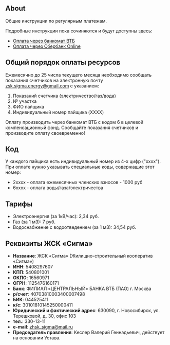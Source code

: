 ## About

Общие инструкции по регулярным платежам.

Подробные инструкции пока сочиняются и будут доступны здесь:
- [Оплата через банкомат ВТБ](pay-via-vtb-atm.md)
- [Оплата через Сбербанк Online](pay-via-sber-online.md)


## Общий порядок оплаты ресурсов

Ежемесячно до 25 числа текущего месяца необходимо сообщать показания счетчиков на электронную почту [zsk.sigma.energy@gmail.com](zsk.sigma.energy@gmail.com) с указанием:
1. Показаний счетчика (электричество/газ/вода)
2. № участка
3. ФИО пайщика
4. Индивидуальный номер пайщика (XXXX)

Оплату производить через банкомат ВТБ с кодом 6 в целевой компенсационный фонд.
Сообщайте показания счетчиков и производите оплату своевременно!

## Код

У каждого пайщика есть индивидуальный номер из 4-х цифр ("хххх"). При оплате нужно указывать специальные коды, содержащие этот номер:

- 2хххх - оплата ежемесячных членских взносов - 1000 руб
- 6хххх - оплата воды/газа/электричества

## Тарифы 

- Электроэнергия (за 1кВ/час): 2,34 руб.
- Газ (за 1 м3): 7 руб.
- Водоснабжение с водоотведением (за 1 м3): 34,54 руб.

## Реквизиты ЖСК «Сигма»

- **Название**: ЖСК «Сигма» (Жилищно-строительный кооператив «Сигма»)
- **ИНН**: 5408297607
- **КПП**: 540801001
- **ОКПО**: 16560971
- **ОГРН**: 1125476160171
- **Банк**: ФИЛИАЛ «ЦЕНТРАЛЬНЫЙ» БАНКА ВТБ (ПАО) г. Москва
- **р/счет**: 40703810003400007498
- **БИК**: 044525411
- **к/с**: 30101810145250000411
- **Юридический и фактический адрес**: 630090, г. Новосибирск, ул. Терешковой, д. 30, офис 103
- **тел.**: 330-13-11
- **e-mail**: [zhsk_sigma@mail.ru](zhsk_sigma@mail.ru)
- **Председатель правления**: Кеслер Валерий Геннадьевич, действует на основании Устава.

